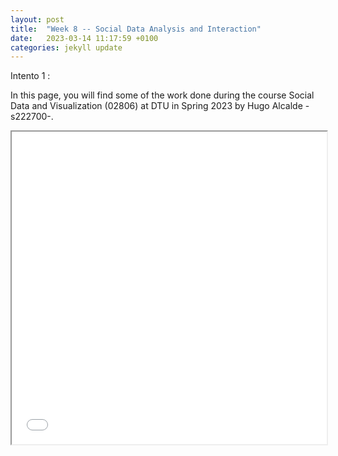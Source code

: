 ```yaml
---
layout: post
title:  "Week 8 -- Social Data Analysis and Interaction"
date:   2023-03-14 11:17:59 +0100
categories: jekyll update
---
```


Intento 1 : 

In this page, you will find some of the work done during the course Social Data and Visualization (02806) at DTU in Spring 2023 by Hugo Alcalde -s222700-. 

<iframe src="/_posts/figure2.html" width="100%" height="500"></iframe>
